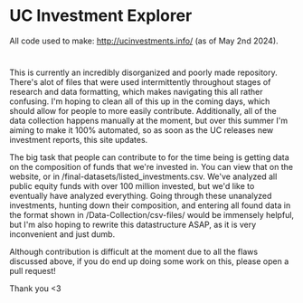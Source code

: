 # UC Investment Explorer
All code used to make: http://ucinvestments.info/ (as of May 2nd 2024).

#
This is currently an incredibly disorganized and poorly made repository. There's alot of files that were used intermittently throughout stages of research and data formatting, which makes navigating this all rather confusing. I'm hoping to clean all of this up in the coming days, which should allow for people to more easily contribute. Additionally, all of the data collection happens manually at the moment, but over this summer I'm aiming to make it 100% automated, so as soon as the UC releases new investment reports, this site updates. 

The big task that people can contribute to for the time being is getting data on the composition of funds that we're invested in. You can view that on the website, or in /final-datasets/listed_investments.csv. We've analyzed all public equity funds with over 100 million invested, but we'd like to eventually have analyzed everything. Going through these unanalyzed investments, hunting down their composition, and entering all found data in the format shown in /Data-Collection/csv-files/ would be immensely helpful, but I'm also hoping to rewrite this datastructure ASAP, as it is very inconvenient and just dumb.

Although contribution is difficult at the moment due to all the flaws discussed above, if you do end up doing some work on this, please open a pull request! 

Thank you <3  

